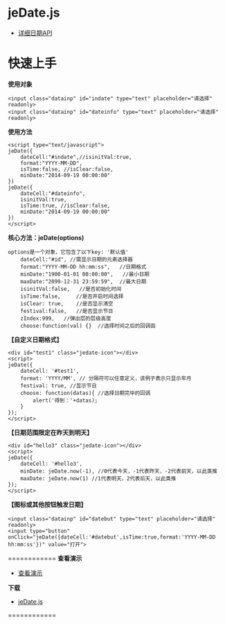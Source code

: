 jeDate.js
=======
* [详细日期API](http://www.jayui.com/jedate/) 

# 快速上手

**使用对象**

    <input class="datainp" id="indate" type="text" placeholder="请选择"  readonly>
    <input class="datainp" id="dateinfo" type="text" placeholder="请选择"  readonly>
      
**使用方法**


    <script type="text/javascript">  
 	jeDate({
		dateCell:"#indate",//isinitVal:true,
		format:"YYYY-MM-DD",
		isTime:false, //isClear:false,
		minDate:"2014-09-19 00:00:00"
	})
 	jeDate({
		dateCell:"#dateinfo",
		isinitVal:true,
		isTime:true, //isClear:false,
		minDate:"2014-09-19 00:00:00"
	}) 
    </script>

**核心方法：jeDate(options)**

    options是一个对象，它包含了以下key: '默认值'
        dateCell:"#id", //需显示日期的元素选择器
        format:"YYYY-MM-DD hh:mm:ss",   //日期格式
        minDate:"1900-01-01 00:00:00",   //最小日期
        maxDate:"2099-12-31 23:59:59",  //最大日期
        isinitVal:false,   //是否初始化时间
        isTime:false,     //是否开启时间选择
        isClear: true,    //是否显示清空
        festival:false,   //是否显示节日
        zIndex:999,   //弹出层的层级高度
        choose:function(val) {}  //选择时间之后的回调函


**【自定义日期格式】**

    <div id="test1" class="jedate-icon"></div>
    <script>
    jeDate({
        dateCell: '#test1',
        format: 'YYYY/MM', // 分隔符可以任意定义，该例子表示只显示年月
        festival: true, //显示节日
        choose: function(datas){ //选择日期完毕的回调
            alert('得到：'+datas);
        }
    });
    </script>


**【日期范围限定在昨天到明天】**

    <div id="hello3" class="jedate-icon"></div>
    <script>
    jeDate({
        dateCell: '#hello3',
        minDate: jeDate.now(-1), //0代表今天，-1代表昨天，-2代表前天，以此类推
        maxDate: jeDate.now(1) //1代表明天，2代表后天，以此类推
    });
    </script>
    
    
**【图标或其他按钮触发日期】**

    <input class="datainp" id="datebut" type="text" placeholder="请选择"  readonly>
    <input type="button" onClick="jeDate({dateCell:'#datebut',isTime:true,format:'YYYY-MM-DD hh:mm:ss'})" value="打开">   

     
============
**查看演示**

* [查看演示](http://singod.github.io/jeDate/)   

**下载**

* [jeDate.js](https://github.com/singod/jeDate/blob/gh-pages/js/jeDate.js)

============
